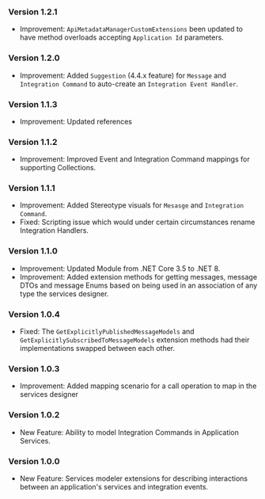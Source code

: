 ### Version 1.2.1

- Improvement: `ApiMetadataManagerCustomExtensions` been updated to have method overloads accepting `Application Id` parameters.

### Version 1.2.0

- Improvement: Added `Suggestion` (4.4.x feature) for `Message` and `Integration Command` to auto-create an `Integration Event Handler`.

### Version 1.1.3

- Improvement: Updated references

### Version 1.1.2

- Improvement: Improved Event and Integration Command mappings for supporting Collections.
 
### Version 1.1.1

- Improvement: Added Stereotype visuals for `Mesasge` and `Integration Command`.
- Fixed: Scripting issue which would under certain circumstances rename Integration Handlers.

### Version 1.1.0

- Improvement: Updated Module from .NET Core 3.5 to .NET 8.
- Improvement: Added extension methods for getting messages, message DTOs and message Enums based on being used in an association of any type the services designer.

### Version 1.0.4

- Fixed: The `GetExplicitlyPublishedMessageModels` and `GetExplicitlySubscribedToMessageModels` extension methods had their implementations swapped between each other.

### Version 1.0.3

- Improvement: Added mapping scenario for a call operation to map in the services designer

### Version 1.0.2

- New Feature: Ability to model Integration Commands in Application Services.

### Version 1.0.0

- New Feature: Services modeler extensions for describing interactions between an application's services and integration events.
